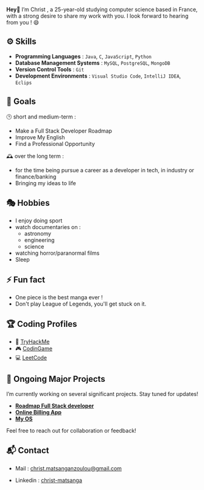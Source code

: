  **Hey**👋
 I’m Christ , a 25-year-old studying computer science based in France, with a strong desire to share my work with you. I look forward to hearing from you ! 😄


## ⚙️ Skills

- **Programming Languages** : `Java`, `C`, `JavaScript`, `Python`
- **Database Management Systems** : `MySQL`, `PostgreSQL`, `MongoDB`
- **Version Control Tools** : `Git`
- **Development Environments** : `Visual Studio Code`, `IntelliJ IDEA`, `Eclips`


## 🎯 Goals

🕒 short and medium-term :
  * Make a Full Stack Developer Roadmap
  * Improve My English
  * Find a Professional Opportunity
    
🕰️ over the long term :
  * for the time being pursue a career as a developer in tech, in industry  or finance/banking 
  * Bringing my ideas to life


## 🎭 Hobbies

- I enjoy doing sport
- watch documentaries on : 
  - astronomy
  - engineering
  - science
- watching horror/paranormal films
- Sleep


## ⚡ Fun fact 

- One piece is the best manga ever !
- Don't play League of Legends, you'll get stuck on it.


## 🏆 Coding Profiles

- 🔐 [TryHackMe](https://tryhackme.com/r/p/christ.matsangan)  
- 🎮 [CodinGame](https://www.codingame.com/profile/5daf8e1c97f1a02c8711213a20768aa13142446)  
- 💻 [LeetCode](https://leetcode.com/u/Krost-t/)


## 🚀 Ongoing Major Projects

I’m currently working on several significant projects. Stay tuned for updates!  
- **[Roadmap Full Stack developer](https://github.com/Krost-t/my-full-stack-roadmap)**
- **[Online Billing App](https://github.com/Krost-t/Online-Billing)**   
- **[My OS](https://github.com/Krost-t/krost-os)**   



Feel free to reach out for collaboration or feedback! 

## 📬 Contact 

* Mail : [christ.matsanganzoulou@gmail.com](mailto:christ.matsanganzoulou@gmail.com)

* Linkedin : [christ-matsanga](https://www.linkedin.com/in/christ-matsanga-755a59303/)


